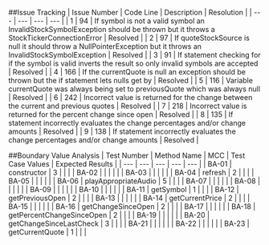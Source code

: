 ##Issue Tracking
| Issue Number | Code Line | Description | Resolution |
| --- | --- | --- | --- |
| 1 | 94 | If symbol is not a valid symbol an InvalidStockSymbolException should be thrown but it throws a StockTickerConnectionError | Resolved |
| 2 | 97 | If quoteStockSource is null it should throw a NullPointerException but it throws an InvalidStockSymbolException | Resolved |
| 3 | 91 | If statement checking for if the symbol is valid inverts the result so only invalid symbols are accepted | Resolved |
| 4 | 166 | If the currentQuote is null an exception should be thrown but the if statement lets nulls get by | Resolved |
| 5 | 116 | Variable currentQuote was always being set to previousQuote which was always null | Resolved |
| 6 | 242 | Incorrect value is returned for the change between the current and previous quotes | Resolved |
| 7 | 218 | Incorrect value is returned for the percent change since open | Resolved |
| 8 | 135 | If statement incorrectly evaluates the change percentages and/or change amounts | Resolved |
| 9 | 138 | If statement incorrectly evaluates the change percentages and/or change amounts | Resolved |

##Boundary Value Analysis
| Test Number | Method Name | MCC | Test Case Values | Expected Results |
| --- | --- | --- | --- | --- |
| BA-01 | constructor | 3 | | |
| BA-02 | | | | |
| BA-03 | | | | |
| BA-04 | refresh | 2 | | |
| BA-05 | | | | |
| BA-06 | playAppropriateAudio | 5 | | |
| BA-07 | | | | |
| BA-08 | | | | |
| BA-09 | | | | |
| BA-10 | | | | |
| BA-11 | getSymbol | 1 | | |
| BA-12 | getPreviousOpen | 2 | | |
| BA-13 | | | | |
| BA-14 | getCurrentPrice | 2 | | |
| BA-15 | | | | |
| BA-16 | getChangeSinceOpen | 2 | | |
| BA-17 | | | | |
| BA-18 | getPercentChangeSinceOpen | 2 | | |
| BA-19 | | | | |
| BA-20 | getChangeSinceLastCheck | 3 | | |
| BA-21 | | | | |
| BA-22 | | | | |
| BA-23 | getCurrentQuote | 1 |  | |